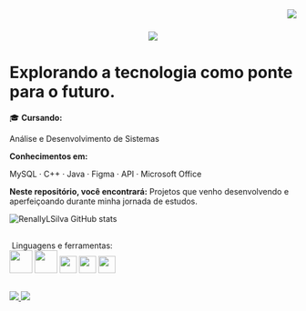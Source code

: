 <img align="right" src="https://visitor-badge.laobi.icu/badge?page_id=RenallyLSilva" />

<h1 align="center">
    <img src="https://readme-typing-svg.herokuapp.com/?font=Righteous&size=35&center=true&vCenter=true&width=500&height=70&duration=4000&lines=Olá+Pessoal!+👋🏽;+Meu+nome+é+Renally+Silva!;&color=9B59B6" />
</h1>

# Explorando a tecnologia como ponte para o futuro.

🎓 **Cursando:** 

Análise e Desenvolvimento de Sistemas

**Conhecimentos em:**  

MySQL · C++ · Java · Figma · API · Microsoft Office

**Neste repositório, você encontrará:**
Projetos que venho desenvolvendo e aperfeiçoando durante minha jornada de estudos.


![RenallyLSilva GitHub stats](https://github-readme-stats.vercel.app/api?username=RenallyLSilva&show_icons=true&theme=dark)
##
<div>
&nbsp;Linguagens e ferramentas:<br/>
<img height="40" src="https://cdn.jsdelivr.net/gh/devicons/devicon@latest/icons/java/java-original-wordmark.svg" />
<img height="40" src="https://cdn.jsdelivr.net/gh/devicons/devicon@latest/icons/mysql/mysql-original-wordmark.svg" />
<img height="30" src="https://cdn.jsdelivr.net/gh/devicons/devicon@latest/icons/cplusplus/cplusplus-plain.svg" />  
<img height="30" src="https://cdn.jsdelivr.net/gh/devicons/devicon@latest/icons/figma/figma-original.svg" />
<img height="30" src="https://cdn.jsdelivr.net/gh/devicons/devicon@latest/icons/postman/postman-original.svg" />
</div>

##
<div>
 <a href="https://www.linkedin.com/in/renally-silva-088089239/" target="_blank">
   <img src="https://img.shields.io/badge/-LinkedIn-%230077B5?style=for-the-badge&logo=linkedin&logoColor=white">
 </a> 
 <a href="mailto:renallylaryssa1@gmail.com">
   <img src="https://img.shields.io/badge/-Gmail-%23D14836?style=for-the-badge&logo=gmail&logoColor=white">
 </a>
</div>
